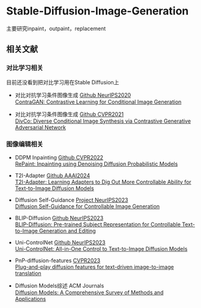 # Stable-Diffusion-Image-Generation
主要研究inpaint，outpaint，replacement
## 相关文献
### 对比学习相关
目前还没看到把对比学习用在Stable Diffusion上
- 对比对抗学习条件图像生成 [Github NeurIPS2020](https://github.com/POSTECH-CVLab/PyTorch-StudioGAN)  
[ContraGAN: Contrastive Learning for Conditional Image Generation](https://proceedings.neurips.cc/paper/2020/file/f490c742cd8318b8ee6dca10af2a163f-Paper.pdf)  

- 对比对抗学习条件图像生成 [Github CVPR2021](https://github.com/ruiliu-ai/DivCo)  
[DivCo: Diverse Conditional Image Synthesis via Contrastive Generative Adversarial Network](https://openaccess.thecvf.com/content/CVPR2021/papers/Liu_DivCo_Diverse_Conditional_Image_Synthesis_via_Contrastive_Generative_Adversarial_Network_CVPR_2021_paper.pdf)

### 图像编辑相关
- DDPM Inpainting [Github CVPR2022](https://github.com/andreas128/RePaint)  
[RePaint: Inpainting using Denoising Diffusion Probabilistic Models](https://openaccess.thecvf.com/content/CVPR2022/papers/Lugmayr_RePaint_Inpainting_Using_Denoising_Diffusion_Probabilistic_Models_CVPR_2022_paper.pdf)

- T2I-Adapter [Github AAAI2024](https://ojs.aaai.org/index.php/AAAI/article/view/28226)  
[T2I-Adapter: Learning Adapters to Dig Out More Controllable Ability for Text-to-Image Diffusion Models](https://github.com/TencentARC/T2I-Adapter)

- Diffusion Self-Guidance [Project NeurIPS2023](https://dave.ml/selfguidance/)  
[Diffusion Self-Guidance for Controllable Image Generation](https://proceedings.neurips.cc/paper_files/paper/2023/hash/3469b211b829b39d2b0cfd3b880a869c-Abstract-Conference.html)


- BLIP-Diffusion [Github NeurIPS2023](https://github.com/salesforce/LAVIS/tree/main/projects/blip-diffusion)    
[BLIP-Diffusion: Pre-trained Subject Representation for Controllable Text-to-Image Generation and Editing](https://proceedings.neurips.cc/paper_files/paper/2023/hash/602e1a5de9c47df34cae39353a7f5bb1-Abstract-Conference.html)

- Uni-ControlNet [Github NeurIPS2023](https://github.com/ShihaoZhaoZSH/Uni-ControlNet)  
[Uni-ControlNet: All-in-One Control to Text-to-Image Diffusion Models](https://proceedings.neurips.cc/paper_files/paper/2023/hash/2468f84a13ff8bb6767a67518fb596eb-Abstract-Conference.html)

- PnP-diffusion-features [CVPR2023](https://pnp-diffusion.github.io/)  
[Plug-and-play diffusion features for text-driven image-to-image translation](https://openaccess.thecvf.com/content/CVPR2023/html/Tumanyan_Plug-and-Play_Diffusion_Features_for_Text-Driven_Image-to-Image_Translation_CVPR_2023_paper.html)

- Diffusion Models综述 ACM Journals    
[Diffusion Models: A Comprehensive Survey of Methods and Applications](https://dl.acm.org/doi/full/10.1145/3626235?casa_token=1h3b6MvPrhAAAAAA%3AtRsfu8YR2s1kLVdI_AfXKJuVt8w0H6vX_IpRJ01_TAyqHK6iJoqjOEj3r7xTsbqsb7SvQHvpnVPv)

